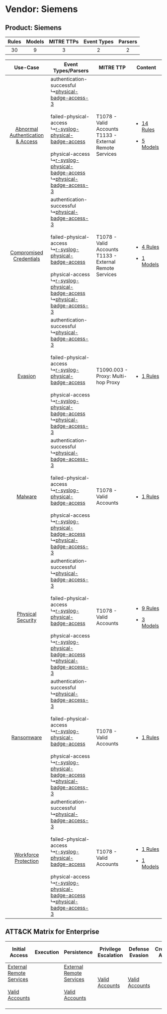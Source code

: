 Vendor: Siemens
===============
Product: Siemens
----------------
| Rules | Models | MITRE TTPs | Event Types | Parsers |
|:-----:|:------:|:----------:|:-----------:|:-------:|
|  30   |   9    |     3      |      2      |    2    |

|    Use-Case    | Event Types/Parsers    | MITRE TTP    | Content    |
|:----:| ---- | ---- | ---- |
| [Abnormal Authentication & Access](../../../UseCases/uc_abnormal_authentication_&_access.md) |  authentication-successful<br> ↳[physical-badge-access-3](Ps/pC_physicalbadgeaccess3.md)<br><br> failed-physical-access<br> ↳[r-syslog-physical-badge-access](Ps/pC_rsyslogphysicalbadgeaccess.md)<br><br> physical-access<br> ↳[r-syslog-physical-badge-access](Ps/pC_rsyslogphysicalbadgeaccess.md)<br> ↳[physical-badge-access-3](Ps/pC_physicalbadgeaccess3.md)<br> | T1078 - Valid Accounts<br>T1133 - External Remote Services<br> | [<ul><li>14 Rules</li></ul><ul><li>5 Models</li></ul>](RM/r_m_siemens_siemens_Abnormal_Authentication_&_Access.md) |
|          [Compromised Credentials](../../../UseCases/uc_compromised_credentials.md)          |  authentication-successful<br> ↳[physical-badge-access-3](Ps/pC_physicalbadgeaccess3.md)<br><br> failed-physical-access<br> ↳[r-syslog-physical-badge-access](Ps/pC_rsyslogphysicalbadgeaccess.md)<br><br> physical-access<br> ↳[r-syslog-physical-badge-access](Ps/pC_rsyslogphysicalbadgeaccess.md)<br> ↳[physical-badge-access-3](Ps/pC_physicalbadgeaccess3.md)<br> | T1078 - Valid Accounts<br>T1133 - External Remote Services<br> | [<ul><li>4 Rules</li></ul><ul><li>1 Models</li></ul>](RM/r_m_siemens_siemens_Compromised_Credentials.md)    |
|    [Evasion](../../../UseCases/uc_evasion.md)    |  authentication-successful<br> ↳[physical-badge-access-3](Ps/pC_physicalbadgeaccess3.md)<br><br> failed-physical-access<br> ↳[r-syslog-physical-badge-access](Ps/pC_rsyslogphysicalbadgeaccess.md)<br><br> physical-access<br> ↳[r-syslog-physical-badge-access](Ps/pC_rsyslogphysicalbadgeaccess.md)<br> ↳[physical-badge-access-3](Ps/pC_physicalbadgeaccess3.md)<br> | T1090.003 - Proxy: Multi-hop Proxy<br>    | [<ul><li>1 Rules</li></ul>](RM/r_m_siemens_siemens_Evasion.md)    |
|    [Malware](../../../UseCases/uc_malware.md)    |  authentication-successful<br> ↳[physical-badge-access-3](Ps/pC_physicalbadgeaccess3.md)<br><br> failed-physical-access<br> ↳[r-syslog-physical-badge-access](Ps/pC_rsyslogphysicalbadgeaccess.md)<br><br> physical-access<br> ↳[r-syslog-physical-badge-access](Ps/pC_rsyslogphysicalbadgeaccess.md)<br> ↳[physical-badge-access-3](Ps/pC_physicalbadgeaccess3.md)<br> | T1078 - Valid Accounts<br>    | [<ul><li>1 Rules</li></ul>](RM/r_m_siemens_siemens_Malware.md)    |
|    [Physical Security](../../../UseCases/uc_physical_security.md)    |  authentication-successful<br> ↳[physical-badge-access-3](Ps/pC_physicalbadgeaccess3.md)<br><br> failed-physical-access<br> ↳[r-syslog-physical-badge-access](Ps/pC_rsyslogphysicalbadgeaccess.md)<br><br> physical-access<br> ↳[r-syslog-physical-badge-access](Ps/pC_rsyslogphysicalbadgeaccess.md)<br> ↳[physical-badge-access-3](Ps/pC_physicalbadgeaccess3.md)<br> | T1078 - Valid Accounts<br>    | [<ul><li>9 Rules</li></ul><ul><li>3 Models</li></ul>](RM/r_m_siemens_siemens_Physical_Security.md)    |
|    [Ransomware](../../../UseCases/uc_ransomware.md)    |  authentication-successful<br> ↳[physical-badge-access-3](Ps/pC_physicalbadgeaccess3.md)<br><br> failed-physical-access<br> ↳[r-syslog-physical-badge-access](Ps/pC_rsyslogphysicalbadgeaccess.md)<br><br> physical-access<br> ↳[r-syslog-physical-badge-access](Ps/pC_rsyslogphysicalbadgeaccess.md)<br> ↳[physical-badge-access-3](Ps/pC_physicalbadgeaccess3.md)<br> | T1078 - Valid Accounts<br>    | [<ul><li>1 Rules</li></ul>](RM/r_m_siemens_siemens_Ransomware.md)    |
|    [Workforce Protection](../../../UseCases/uc_workforce_protection.md)    |  authentication-successful<br> ↳[physical-badge-access-3](Ps/pC_physicalbadgeaccess3.md)<br><br> failed-physical-access<br> ↳[r-syslog-physical-badge-access](Ps/pC_rsyslogphysicalbadgeaccess.md)<br><br> physical-access<br> ↳[r-syslog-physical-badge-access](Ps/pC_rsyslogphysicalbadgeaccess.md)<br> ↳[physical-badge-access-3](Ps/pC_physicalbadgeaccess3.md)<br> | T1078 - Valid Accounts<br>    | [<ul><li>1 Rules</li></ul><ul><li>1 Models</li></ul>](RM/r_m_siemens_siemens_Workforce_Protection.md)    |

ATT&CK Matrix for Enterprise
----------------------------
| Initial Access                                                                                                                                   | Execution | Persistence                                                                                                                                      | Privilege Escalation                                                | Defense Evasion                                                     | Credential Access | Discovery | Lateral Movement | Collection | Command and Control                                                                                                                       | Exfiltration | Impact |
| ------------------------------------------------------------------------------------------------------------------------------------------------ | --------- | ------------------------------------------------------------------------------------------------------------------------------------------------ | ------------------------------------------------------------------- | ------------------------------------------------------------------- | ----------------- | --------- | ---------------- | ---------- | ----------------------------------------------------------------------------------------------------------------------------------------- | ------------ | ------ |
| [External Remote Services](https://attack.mitre.org/techniques/T1133)<br><br>[Valid Accounts](https://attack.mitre.org/techniques/T1078)<br><br> |           | [External Remote Services](https://attack.mitre.org/techniques/T1133)<br><br>[Valid Accounts](https://attack.mitre.org/techniques/T1078)<br><br> | [Valid Accounts](https://attack.mitre.org/techniques/T1078)<br><br> | [Valid Accounts](https://attack.mitre.org/techniques/T1078)<br><br> |                   |           |                  |            | [Proxy: Multi-hop Proxy](https://attack.mitre.org/techniques/T1090/003)<br><br>[Proxy](https://attack.mitre.org/techniques/T1090)<br><br> |              |        |